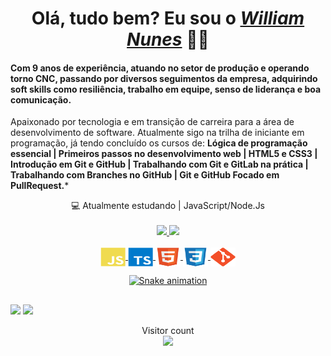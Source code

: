  <div>
   <h1 align="center">Olá, tudo bem? Eu sou o <a href="https://www.linkedin.com/in/williamcarvalhonunes/"><i>William Nunes</i></a> 🙋‍♂️</h1>                                      </div>
   
   #### Com 9 anos de experiência, atuando no setor de produção e operando torno CNC, passando por diversos seguimentos da empresa, adquirindo soft skills como resiliência, trabalho em equipe, senso de liderança e boa comunicação.

 Apaixonado por tecnologia e em transição de carreira para a área de desenvolvimento de software.
Atualmente sigo na trilha de iniciante em programação, já tendo concluído os cursos de:
 **Lógica de programação essencial |
 Primeiros passos no desenvolvimento web |
 HTML5 e CSS3 |
 Introdução em Git e GitHub |
 Trabalhando com Git e GitLab na prática |
 Trabalhando com Branches no GitHub |
 Git e GitHub Focado em PullRequest.***



<div align="center">
   💻 Atualmente estudando | JavaScript/Node.Js 
</div>







<div align="center">
   <br>
  <a href="https://github.com/Williamnunes49">
  <img height="150em" src="https://github-readme-stats.vercel.app/api?username=Williamnunes49&show_icons=true&theme=onedark&include_all_commits=true&count_private=true"/>
  <img height="150em" src="https://github-readme-stats.vercel.app/api/top-langs/?username=williamnunes49&layout=compact&langs_count=7&theme=onedark"/>
</div>
  
  <div align="center" valign="top"><br>
  <img align="center" alt="Rafa-Js" height="30" width="40" src="https://raw.githubusercontent.com/devicons/devicon/master/icons/javascript/javascript-plain.svg">
  <img align="center" alt="Rafa-Ts" height="30" width="40" src="https://raw.githubusercontent.com/devicons/devicon/master/icons/typescript/typescript-plain.svg">
  <img align="center" alt="Rafa-React" height="30" width="40"  src="https://raw.githubusercontent.com/devicons/devicon/master/icons/html5/html5-original.svg">
  <img align="center" alt="Rafa-CSS" height="30" width="40" src="https://raw.githubusercontent.com/devicons/devicon/master/icons/css3/css3-original.svg">
      <img align="center" alt="git" height="30" width="40" src="https://raw.githubusercontent.com/devicons/devicon/master/icons/git/git-original.svg">

   ![Snake animation](https://github.com/williamnunes49/williamnunes49/blob/output/github-contribution-grid-snake.svg)
 
       
</div>
   
  ##
  
  <div>
    <a href = "mailto:williamnunes49@gmail.com"><img src="https://img.shields.io/badge/williamnunes@gmail.com-D14836?style=for-the-badge&logo=gmail&logoColor=white" target="_blank"></a>
  <a href="https://www.linkedin.com/in/williamcarvalhonunes/-45875016a" target="_blank"><img src="https://img.shields.io/badge/-williamnunes-%230077B5?style=for-the-badge&logo=linkedin&logoColor=white" target="_blank"></a> 
  
  </div>
 

 <p align="center"> 
  Visitor count<br>
  <img src="https://profile-counter.glitch.me/Willianunes49/count.svg" />
</p>
 
       
     
